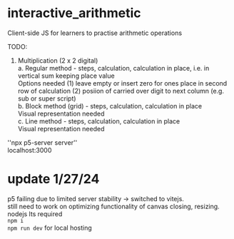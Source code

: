 # interactive_arithmetic
Client-side JS for learners to practise arithmetic operations<br />

TODO:<br />
1. Multiplication (2 x 2 digital)<br />
   a. Regular method - steps, calculation, calculation in place, i.e. in vertical sum keeping place value<br />
       Options needed (1) leave empty or insert zero for ones place in second row of calculation (2) posiion of carried over digit to next column (e.g. sub or super script)<br />
   b. Block method (grid) - steps, calculation, calculation in place<br />
       Visual representation needed<br />
   c. Line method - steps, calculation, calculation in place<br />
       Visual representation needed<br />

''npx p5-server server''<br />
localhost:3000

#   update 1/27/24
p5 failing due to limited server stability -> switched to vitejs. <br />
still need to work on optimizing functionality of canvas closing, resizing. <br />
nodejs lts required <br />
```npm i``` <br />
```npm run dev``` for local hosting
